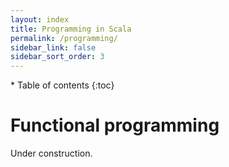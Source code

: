 ```yaml
---
layout: index
title: Programming in Scala
permalink: /programming/
sidebar_link: false
sidebar_sort_order: 3
---
```


<div id="toc-wrapper" markdown="1">
* Table of contents
{:toc}
</div>


# Functional programming

Under construction.

